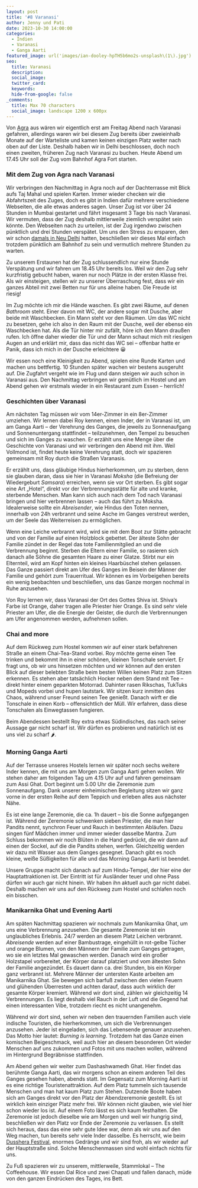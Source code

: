 ```yaml
---
layout: post
title: '#8 Varanasi'
author: Jenny und Pati
date: 2023-10-30 14:00:00
categories:
  - Indien
  - Varanasi
  - Ganga Aarti
featured_image: url('images/ian-dooley-hpTH5b6mo2s-unsplash\(1\).jpg')
seo:
  title: Varanasi
  description:
  social_image:
  twitter_card:
  keywords:
  hide-from-google: false
_comments:
  title: Max 70 characters
  social_image: landscape 1200 x 600px
---
```

Von [Agra](2023-10-27-agra) aus wären wir eigentlich erst am Freitag Abend nach Varanasi gefahren, allerdings waren wir bei diesem Zug bereits über zweieinhalb Monate auf der Warteliste und kamen keinen einzigen Platz weiter nach oben auf der Liste. Deshalb haben wir in Delhi beschlossen, doch noch einen zweiten, früheren Zug nach Varanasi zu buchen. Heute Abend um 17.45 Uhr soll der Zug vom Bahnhof Agra Fort starten.

### Mit dem Zug von Agra nach Varanasi

Wir verbringen den Nachmittag in Agra noch auf der Dachterrasse mit Blick aufs Taj Mahal und spielen Karten. Immer wieder checken wir die Abfahrtszeit des Zuges, doch es gibt in Indien dafür mehrere verschiedene Webseiten, die alle etwas anderes sagen. Unser Zug ist vor über 24 Stunden in Mumbai gestartet und fährt insgesamt 3 Tage bis nach Varanasi. Wir vermuten, dass der Zug deshalb mittlerweile ziemlich verspätet sein könnte. Den Webseiten nach zu urteilen, ist der Zug irgendwo zwischen pünktlich und drei Stunden verspätet. Um uns den Stress zu ersparen, den wir schon [damals in Neu Delhi](2023-10-23-von-neu-delhi-nach-jaipur) hatten, beschließen wir dieses Mal einfach trotzdem pünktlich am Bahnhof zu sein und vermutlich mehrere Stunden zu warten.

Zu unserem Erstaunen hat der Zug schlussendlich nur eine Stunde Verspätung und wir fahren um 18.45 Uhr bereits los. Weil wir den Zug sehr kurzfristig gebucht haben, waren nur noch Plätze in der ersten Klasse frei. Als wir einsteigen, stellen wir zu unserer Überraschung fest, dass wir ein ganzes Abteil mit zwei Betten nur für uns alleine haben. Die Freude ist riesig! 

<!-- 2img -->

Im Zug möchte ich mir die Hände waschen. Es gibt zwei Räume, auf denen *Bathroom* steht. Einer davon mit WC, der andere sogar mit Dusche, aber beide mit Waschbecken. Ein Mann steht vor den Räumen. Um das WC nicht zu besetzen, gehe ich also in den Raum mit der Dusche, weil der ebenso ein Waschbecken hat. Als die Tür hinter mir zufällt, höre ich den Mann draußen rufen. Ich öffne daher wieder die Tür und der Mann schaut mich mit riesigen Augen an und erklärt mir, dass das nicht das WC sei – offenbar hatte er Panik, dass ich mich in der Dusche erleichtere 😀 

Wir essen noch eine Kleinigkeit zu Abend, spielen eine Runde Karten und machen uns bettfertig. 10 Stunden später wachen wir bestens ausgeruht auf. Die Zugfahrt vergeht wie im Flug und dann steigen wir auch schon in Varanasi aus. Den Nachmittag verbringen wir gemütlich im Hostel und am Abend gehen wir erstmals wieder in ein Restaurant zum Essen – herrlich!

### Geschichten über Varanasi

Am nächsten Tag müssen wir vom 14er-Zimmer in ein 8er-Zimmer umziehen. Wir lernen dabei Roy kennen, einen Inder, der in Varanasi ist, um am Ganga Aarti – der Verehrung des Ganges, die jeweils zu Sonnenaufgang und Sonnenuntergang stattfindet – teilzunehmen, den Tempel zu besuchen und sich im Ganges zu waschen. Er erzählt uns eine Menge über die Geschichte von Varanasi und wir verbringen den Abend mit ihm. Weil Vollmond ist, findet heute keine Verehrung statt, doch wir spazieren gemeinsam mit Roy durch die Straßen Varanasis.

<!-- 1img -->

Er erzählt uns, dass gläubige Hindus hierherkommen, um zu sterben, denn sie glauben daran, dass sie hier in Varanasi *Moksha* (die Befreiung der Wiedergeburt *Samsara*) erreichen, wenn sie vor Ort sterben. Es gibt sogar eine Art „Hotel“, direkt vor der Verbrennungsstätte für alte und kranke, sterbende Menschen. Man kann sich auch nach dem Tod nach Varanasi bringen und hier verbrennen lassen – auch das führt zu Moksha. Idealerweise sollte ein *Abreisender*, wie Hindus den Toten nennen, innerhalb von 24h verbrannt und seine Asche im Ganges verstreut werden, um der Seele das Weiterreisen zu ermöglichen. 

Wenn eine Leiche verbrannt wird, wird sie mit dem Boot zur Stätte gebracht und von der Familie auf einen Holzblock gebettet. Der älteste Sohn der Familie zündet in der Regel das tote Familienmitglied an und die Verbrennung beginnt. Sterben die Eltern einer Familie, so rasieren sich danach alle Söhne die gesamten Haare zu einer Glatze. Stirbt nur ein Elternteil, wird am Kopf hinten ein kleines Haarbüschel stehen gelassen. Das Ganze passiert direkt am Ufer des Ganges im Beisein der Männer der Familie und gehört zum Trauerritual. Wir können es im Vorbeigehen bereits ein wenig beobachten und beschließen, uns das Ganze morgen nochmal in Ruhe anzusehen. 

Von Roy lernen wir, dass Varanasi der Ort des Gottes Shiva ist. Shiva‘s Farbe ist Orange, daher tragen alle Priester hier Orange. Es sind sehr viele Priester am Ufer, die die Energie der Geister, die durch die Verbrennungen am Ufer angenommen werden, aufnehmen sollen. 

<!-- 1img -->

### Chai and more

Auf dem Rückweg zum Hostel kommen wir auf einer stark befahrenen Straße an einem Chai-Tea-Stand vorbei. Roy möchte gerne einen Tee trinken und bekommt ihn in einer schönen, kleinen Tonschale serviert. Er fragt uns, ob wir uns hinsetzen möchten und wir können auf den ersten Blick auf dieser belebten  Straße beim besten Willen keinen Platz zum Sitzen erkennen. Es stehen aber tatsächlich Hocker neben dem Stand mit Tee – direkt hinter einem geparkten Motorrad. Dahinter rasen Rikschas, TukTuks und Mopeds vorbei und hupen lautstark. Wir sitzen kurz inmitten des Chaos, während unser Freund seinen Tee genießt. Danach wirft er die Tonschale in einen Korb – offensichtlich der Müll. Wir erfahren, dass diese Tonschalen als Einwegtassen fungieren. 

<!-- 2img -->

Beim Abendessen bestellt Roy extra etwas Südindisches, das nach seiner Aussage gar nicht scharf ist. Wir dürfen es probieren und natürlich ist es uns viel zu scharf 🌶️. 

### Morning Ganga Aarti

Auf der Terrasse unseres Hostels lernen wir später noch sechs weitere Inder kennen, die mit uns am Morgen zum Ganga Aarti gehen wollen. Wir stehen daher am folgenden Tag um 4.15 Uhr auf und fahren gemeinsam zum Assi Ghat. Dort beginnt um 5.00 Uhr die Zeremonie zum Sonnenaufgang. Dank unserer einheimischen Begleitung sitzen wir ganz vorne in der ersten Reihe auf dem Teppich und erleben alles aus nächster Nähe.

Es ist eine lange Zeremonie, die ca. 1h dauert – bis die Sonne aufgegangen ist. Während der Zeremonie schwenken sieben Priester, die man hier Pandits nennt, synchron Feuer und Rauch in bestimmten Abläufen. Dazu singen fünf Mädchen immer und immer wieder dasselbe Mantra. Zum Schluss bekommen wir noch Blüten in die Hand gedrückt, die wir dann auf einen der Sockel, auf die die Pandits stehen, werfen. Gleichzeitig werden wir dazu mit Wasser aus dem Ganges gesegnet. Danach gibt es noch kleine, weiße Süßigkeiten für alle und das Morning Ganga Aarti ist beendet.

<!-- 2 quer und 4img hoch -->

Unsere Gruppe macht sich danach auf zum Hindu-Tempel, der hier eine der Hauptattraktionen ist. Der Eintritt ist für Ausländer teuer und ohne Pass dürfen wir auch gar nicht hinein. Wir haben ihn aktuell auch gar nicht dabei. Deshalb machen wir uns auf den Rückweg zum Hostel und schlafen noch ein bisschen.

### Manikarnika Ghat und Evening Aarti

Am späten Nachmittag spazieren wir nochmals zum Manikarnika Ghat, um uns eine Verbrennung anzusehen. Die gesamte Zeremonie ist ein unglaubliches Erlebnis. 24/7 werden an diesem Platz Leichen verbrannt. *Abreisende* werden auf einer Bambustrage, eingehüllt in rot-gelbe Tücher und orange Blumen, von den Männern der Familie zum Ganges getragen, wo sie ein letztes Mal gewaschen werden. Danach wird ein großer Holzstapel vorbereitet, der Körper darauf platziert und vom ältesten Sohn der Familie angezündet. Es dauert dann ca. drei Stunden, bis ein Körper ganz verbrannt ist. Mehrere Männer der untersten Kaste arbeiten am Manikarnika Ghat. Sie bewegen sich barfuß zwischen den vielen Feuern und glühenden Überresten und achten darauf, dass auch wirklich der gesamte Körper kremiert. Während wir dort sind, zählen wir gleichzeitig 14 Verbrennungen. Es liegt deshalb viel Rauch in der Luft und die Gegend hat einen interessanten Vibe, trotzdem riecht es nicht unangenehm. 

Während wir dort sind, sehen wir neben den trauernden Familien auch viele indische Touristen, die hierherkommen, um sich die Verbrennungen anzusehen. Jeder ist eingeladen, sich das Lebensende genauer anzusehen. Das Motto hier lautet: *Burning is learning*. Trotzdem hat das Ganze einen komischen Beigeschmack, weil auch hier an diesem besonderen Ort wieder Menschen auf uns zukommen und Fotos mit uns machen wollen, während im Hintergrund Begräbnisse stattfinden.

<!-- 2img -->

Am Abend gehen wir weiter zum Dashashwamedh Ghat. Hier findet das berühmte Ganga Aarti, das wir morgens schon an einem anderen Teil des Ganges gesehen haben, abends statt. Im Gegensatz zum Morning Aarti ist es eine richtige Touristenattraktion. Auf dem Platz tummeln sich tausende Menschen und man hat kaum Platz zum Stehen. Dutzende Boote haben sich am Ganges direkt vor den Platz der Abendzeremonie gestellt. Es ist wirklich kein einziger Platz mehr frei. Wir können nicht glauben, wie viel hier schon wieder los ist. Auf einem Foto lässt es sich kaum festhalten. Die Zeremonie ist jedoch dieselbe wie am Morgen und weil wir hungrig sind, beschließen wir den Platz vor Ende der Zeremonie zu verlassen. Es stellt sich heraus, dass das eine sehr gute Idee war, denn als wir uns auf den Weg machen, tun bereits sehr viele Inder dasselbe. Es herrscht, wie beim [Dusshera Festival](2023-10-26-jaipur), enormes Gedränge und wir sind froh, als wir wieder auf der Hauptstraße sind. Solche Menschenmassen sind wohl einfach nichts für uns.

<!-- 1img -->
Zu Fuß spazieren wir zu unserem, mittlerweile, Stammlokal – The Coffeehouse. Wir essen Dal Rice und zwei Chapati und fallen danach, müde von den ganzen Eindrücken des Tages, ins Bett.